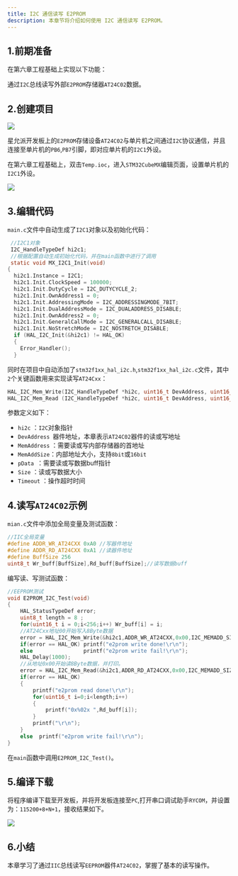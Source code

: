 ```yaml
---
title: I2C 通信读写 E2PROM
description: 本章节将介绍如何使用 I2C 通信读写 E2PROM。
---
```

## 1.前期准备

在第六章工程基础上实现以下功能：

通过`I2C`总线读写外部`E2PROM`存储器`AT24C02`数据。

## 2.创建项目

![](/images/nebula-pi-f103/i2c/i2c1.png)

星允派开发板上的`E2PROM`存储设备`AT24C02`与单片机之间通过`I2C`协议通信，并且连接至单片机的`PB6`,`PB7`引脚，即对应单片机的`I2C1`外设。

在第六章工程基础上，双击`Temp.ioc`，进入`STM32CubeMX`编辑页面，设置单片机的`I2C1`外设。

![](/images/nebula-pi-f103/i2c/i2c2.png)

## 3.编辑代码

`main.c`文件中自动生成了`I2C1`对象以及初始化代码：

```c
 //I2C1对象
 I2C_HandleTypeDef hi2c1;
 //根据配置自动生成初始化代码，并在main函数中进行了调用
 static void MX_I2C1_Init(void)
{
  hi2c1.Instance = I2C1;
  hi2c1.Init.ClockSpeed = 100000;
  hi2c1.Init.DutyCycle = I2C_DUTYCYCLE_2;
  hi2c1.Init.OwnAddress1 = 0;
  hi2c1.Init.AddressingMode = I2C_ADDRESSINGMODE_7BIT;
  hi2c1.Init.DualAddressMode = I2C_DUALADDRESS_DISABLE;
  hi2c1.Init.OwnAddress2 = 0;
  hi2c1.Init.GeneralCallMode = I2C_GENERALCALL_DISABLE;
  hi2c1.Init.NoStretchMode = I2C_NOSTRETCH_DISABLE;
  if (HAL_I2C_Init(&hi2c1) != HAL_OK)
  {
    Error_Handler();
  }
```

同时在项目中自动添加了`stm32f1xx_hal_i2c.h`,`stm32f1xx_hal_i2c.c`文件，其中`2`个关键函数用来实现读写`AT24Cxx`：

```c
HAL_I2C_Mem_Write(I2C_HandleTypeDef *hi2c, uint16_t DevAddress, uint16_t MemAddress, uint16_t MemAddSize, uint8_t *pData, uint16_t Size, uint32_t Timeout);
HAL_I2C_Mem_Read (I2C_HandleTypeDef *hi2c, uint16_t DevAddress, uint16_t MemAddress, uint16_t MemAddSize, uint8_t *pData, uint16_t Size, uint32_t Timeout);
```

参数定义如下：

* `hi2c` ：`I2C`对象指针 
* `DevAddress `器件地址，本章表示`AT24C02`器件的读或写地址
* `MemAddress` ：需要读或写内部存储器的首地址  
* `MemAddSize`：内部地址大小，支持`8bit`或`16bit `
* `pData `：需要读或写数据buff指针
* `Size` ：读或写数据大小 
* `Timeout` ：操作超时时间

## 4.读写`AT24C02`示例

`mian.c`文件中添加全局变量及测试函数：

```c
//IIC全局变量
#define ADDR_WR_AT24CXX 0xA0 //写器件地址
#define ADDR_RD_AT24CXX 0xA1 //读器件地址
#define BuffSize 256
uint8_t Wr_buff[BuffSize],Rd_buff[BuffSize];//读写数据buff
```

编写读、写测试函数：

```c
//EEPROM测试
void E2PROM_I2C_Test(void)
{
    HAL_StatusTypeDef error;
    uint8_t length = 8 ;
    for(uint16_t i = 0;i<256;i++) Wr_buff[i] = i;
    //AT24Cxx地址00开始写入8Byte数据
    error = HAL_I2C_Mem_Write(&hi2c1,ADDR_WR_AT24CXX,0x00,I2C_MEMADD_SIZE_16BIT,Wr_buff,length,1000);
    if(error == HAL_OK) printf("e2prom write done!\r\n");
    else                printf("e2prom write fail!\r\n");
    HAL_Delay(1000);
    //从地址0x00开始读8Byte数据，并打印。
    error = HAL_I2C_Mem_Read(&hi2c1,ADDR_RD_AT24CXX,0x00,I2C_MEMADD_SIZE_16BIT,Rd_buff,length,1000);
    if(error == HAL_OK)
    {
        printf("e2prom read done!\r\n");
        for(uint16_t i=0;i<length;i++)
        {
            printf("0x%02x ",Rd_buff[i]);
        }
        printf("\r\n");
    }
    else  printf("e2prom write fail!\r\n");
}
```

在`main`函数中调用`E2PROM_I2C_Test()`。

## 5.编译下载

将程序编译下载至开发板，并将开发板连接至`PC`,打开串口调试助手`RYCOM`，并设置为：`115200+8+N+1`，接收结果如下。

![](/images/nebula-pi-f103/i2c/i2c3.png)

## 6.小结

本章学习了通过`IIC`总线读写`EEPROM`器件`AT24C02`，掌握了基本的读写操作。
